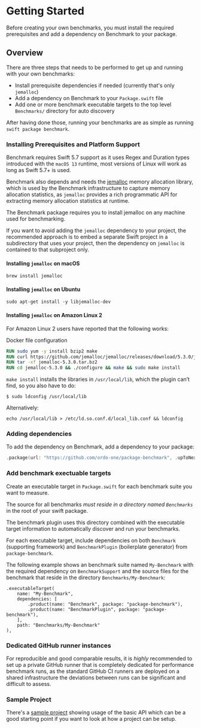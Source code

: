# Getting Started

Before creating your own benchmarks, you must install the required prerequisites and add a dependency on Benchmark to your package.

## Overview

There are three steps that needs to be performed to get up and running with your own benchmarks:

* Install prerequisite dependencies if needed (currently that's only `jemalloc`) 
* Add a dependency on Benchmark to your `Package.swift` file
* Add one or more benchmark executable targets to the top level `Benchmarks/` directory for auto discovery

After having done those, running your benchmarks are as simple as running `swift package benchmark`.

### Installing Prerequisites and Platform Support

Benchmark requires Swift 5.7 support as it uses Regex and Duration types introduced with the `macOS 13` runtime, most versions of Linux will work as long as Swift 5.7+ is used. 

Benchmark also depends and needs the [jemalloc](https://jemalloc.net) memory allocation library, which is used by the Benchmark infrastructure to capture memory allocation statistics, as `jemalloc` provides a rich programmatic API for extracting memory allocation statistics at runtime. 

The Benchmark package requires you to install jemalloc on any machine used for benchmarking. 

If you want to avoid adding the `jemalloc` dependency to your project, the recommended approach is to embed a separate Swift project in a subdirectory that uses your project, then the dependency on `jemalloc` is contained to that subproject only.

#### Installing `jemalloc` on macOS

```
brew install jemalloc
````

#### Installing `jemalloc` on Ubuntu

```
sudo apt-get install -y libjemalloc-dev
```

#### Installing `jemalloc` on Amazon Linux 2 
For Amazon Linux 2 users have reported that the following works:

Docker file configuration
```dockerfile
RUN sudo yum -y install bzip2 make
RUN curl https://github.com/jemalloc/jemalloc/releases/download/5.3.0/jemalloc-5.3.0.tar.bz2 -L -o jemalloc-5.3.0.tar.bz2
RUN tar -xf jemalloc-5.3.0.tar.bz2
RUN cd jemalloc-5.3.0 && ./configure && make && sudo make install
```

`make install` installs the libraries in `/usr/local/lib`, which the plugin can’t find, so you also have to do:

```
$ sudo ldconfig /usr/local/lib
```

Alternatively:
```
echo /usr/local/lib > /etc/ld.so.conf.d/local_lib.conf && ldconfig
```

### Adding dependencies

To add the dependency on Benchmark, add a dependency to your package:

```swift
.package(url: "https://github.com/ordo-one/package-benchmark", .upToNextMajor(from: "1.0.0")),
```

### Add benchmark exectuable targets

Create an executable target in `Package.swift` for each benchmark suite you want to measure.

The source for all benchmarks *must reside in a directory named `Benchmarks`* in the root of your swift package.

The benchmark plugin uses this directory combined with the executable target information to automatically discover and run your benchmarks.

For each executable target, include dependencies on both `Benchmark` (supporting framework) and `BenchmarkPlugin` (boilerplate generator) from `package-benchmark`.

The following example shows an benchmark suite named `My-Benchmark` with the required dependency on `BenchmarkSupport` and the source files for the benchmark that reside in the directory `Benchmarks/My-Benchmark`:

```
.executableTarget(
    name: "My-Benchmark",
    dependencies: [
        .product(name: "Benchmark", package: "package-benchmark"),
        .product(name: "BenchmarkPlugin", package: "package-benchmark"),
    ],
    path: "Benchmarks/My-Benchmark"
),
```

### Dedicated GitHub runner instances

For reproducible and good comparable results, it is *highly* recommended to set up a private GitHub runner that is completely dedicated for performance benchmark runs, as the standard GitHub CI runners are deployed on a shared infrastructure the deviations between runs can be significant and difficult to assess.

### Sample Project

There's a [sample project](https://github.com/ordo-one/package-benchmark-samples) showing usage of the basic API which can be a good starting point if you want to look at how a project can be setup.
